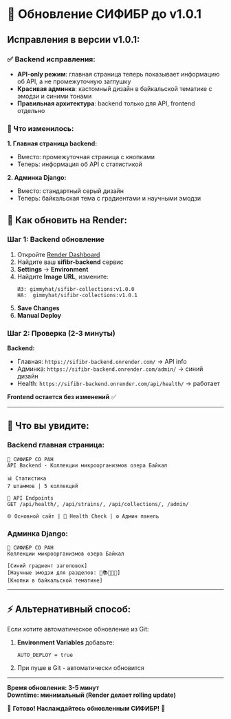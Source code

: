 # 🔄 Обновление СИФИБР до v1.0.1

## Исправления в версии v1.0.1:

### ✅ Backend исправления:
- **API-only режим**: главная страница теперь показывает информацию об API, а не промежуточную заглушку
- **Красивая админка**: кастомный дизайн в байкальской тематике с эмодзи и синими тонами
- **Правильная архитектура**: backend только для API, frontend отдельно

### 🎯 Что изменилось:

**1. Главная страница backend:**
- Вместо: промежуточная страница с кнопками
- Теперь: информация об API с статистикой

**2. Админка Django:**
- Вместо: стандартный серый дизайн
- Теперь: байкальская тема с градиентами и научными эмодзи

## 🚀 Как обновить на Render:

### Шаг 1: Backend обновление

1. Откройте [Render Dashboard](https://dashboard.render.com)
2. Найдите ваш **sifibr-backend** сервис
3. **Settings** → **Environment**
4. Найдите **Image URL**, измените:
   ```
   ИЗ: gimmyhat/sifibr-collections:v1.0.0
   НА:  gimmyhat/sifibr-collections:v1.0.1
   ```
5. **Save Changes**
6. **Manual Deploy**

### Шаг 2: Проверка (2-3 минуты)

**Backend:**
- Главная: `https://sifibr-backend.onrender.com/` → API info
- Админка: `https://sifibr-backend.onrender.com/admin/` → синий дизайн
- Health: `https://sifibr-backend.onrender.com/api/health/` → работает

**Frontend остается без изменений** ✅

---

## 🎨 Что вы увидите:

### Backend главная страница:
```
🧬 СИФИБР СО РАН
API Backend - Коллекции микроорганизмов озера Байкал

📊 Статистика
7 штаммов | 5 коллекций

🔗 API Endpoints
GET /api/health/, /api/strains/, /api/collections/, /admin/

🌐 Основной сайт | 💚 Health Check | ⚙️ Админ панель
```

### Админка Django:
```
🧬 СИФИБР СО РАН
Коллекции микроорганизмов озера Байкал

[Синий градиент заголовок]
[Научные эмодзи для разделов: 🦠📚🧬📄👤]
[Кнопки в байкальской тематике]
```

---

## ⚡ Альтернативный способ:

Если хотите автоматическое обновление из Git:

1. **Environment Variables** добавьте:
   ```
   AUTO_DEPLOY = true
   ```
2. При пуше в Git - автоматически обновится

---

**Время обновления: 3-5 минут**  
**Downtime: минимальный (Render делает rolling update)**

🧬 **Готово! Наслаждайтесь обновленным СИФИБР!** 🌊 